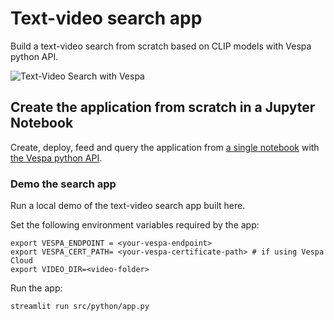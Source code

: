 # Text-video search app

Build a text-video search from scratch based on CLIP models with Vespa python API.

![Text-Video Search with Vespa](demo.gif)

## Create the application from scratch in a Jupyter Notebook

Create, deploy, feed and query the application from [a single notebook](src/python/create-feed-query-text-video-search.ipynb)
with [the Vespa python API](https://pyvespa.readthedocs.io/en/latest/index.html).

### Demo the search app

Run a local demo of the text-video search app built here.

Set the following environment variables required by the app:
```
export VESPA_ENDPOINT = <your-vespa-endpoint>
export VESPA_CERT_PATH= <your-vespa-certificate-path> # if using Vespa Cloud
export VIDEO_DIR=<video-folder>
```

Run the app:
```
streamlit run src/python/app.py
```

